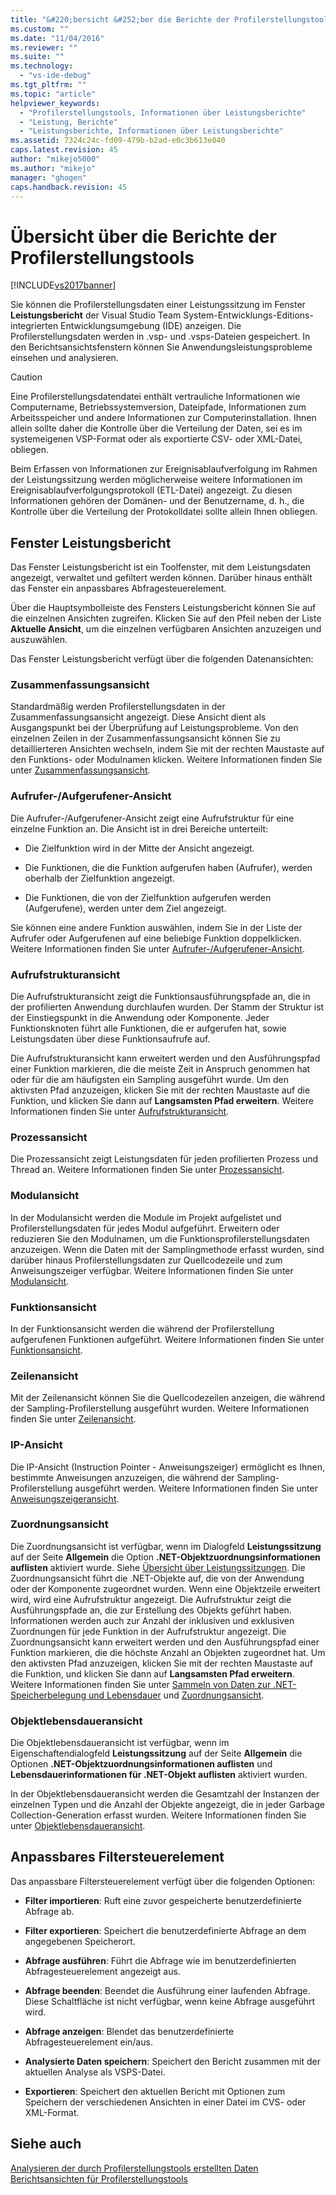 ```yaml
---
title: "&#220;bersicht &#252;ber die Berichte der Profilerstellungstools | Microsoft Docs"
ms.custom: ""
ms.date: "11/04/2016"
ms.reviewer: ""
ms.suite: ""
ms.technology: 
  - "vs-ide-debug"
ms.tgt_pltfrm: ""
ms.topic: "article"
helpviewer_keywords: 
  - "Profilerstellungstools, Informationen über Leistungsberichte"
  - "Leistung, Berichte"
  - "Leistungsberichte, Informationen über Leistungsberichte"
ms.assetid: 7324c24c-fd09-479b-b2ad-e0c3b613e040
caps.latest.revision: 45
author: "mikejo5000"
ms.author: "mikejo"
manager: "ghogen"
caps.handback.revision: 45
---
```

# &#220;bersicht &#252;ber die Berichte der Profilerstellungstools
[!INCLUDE[vs2017banner](../code-quality/includes/vs2017banner.md)]

Sie können die Profilerstellungsdaten einer Leistungssitzung im Fenster **Leistungsbericht** der Visual Studio Team System\-Entwicklungs\-Editions\-integrierten Entwicklungsumgebung \(IDE\) anzeigen.  Die Profilerstellungsdaten werden in .vsp\- und .vsps\-Dateien gespeichert.  In den Berichtsansichtsfenstern können Sie Anwendungsleistungsprobleme einsehen und analysieren.  
  
> [!CAUTION]
>  Eine Profilerstellungsdatendatei enthält vertrauliche Informationen wie Computername, Betriebssystemversion, Dateipfade, Informationen zum Arbeitsspeicher und andere Informationen zur Computerinstallation.  Ihnen allein sollte daher die Kontrolle über die Verteilung der Daten, sei es im systemeigenen VSP\-Format oder als exportierte CSV\- oder XML\-Datei, obliegen.  
>   
>  Beim Erfassen von Informationen zur Ereignisablaufverfolgung im Rahmen der Leistungssitzung werden möglicherweise weitere Informationen im Ereignisablaufverfolgungsprotokoll \(ETL\-Datei\) angezeigt.  Zu diesen Informationen gehören der Domänen\- und der Benutzername, d. h., die Kontrolle über die Verteilung der Protokolldatei sollte allein Ihnen obliegen.  
  
## Fenster Leistungsbericht  
 Das Fenster Leistungsbericht ist ein Toolfenster, mit dem Leistungsdaten angezeigt, verwaltet und gefiltert werden können. Darüber hinaus enthält das Fenster ein anpassbares Abfragesteuerelement.  
  
 Über die Hauptsymbolleiste des Fensters Leistungsbericht können Sie auf die einzelnen Ansichten zugreifen.  Klicken Sie auf den Pfeil neben der Liste **Aktuelle Ansicht**, um die einzelnen verfügbaren Ansichten anzuzeigen und auszuwählen.  
  
 Das Fenster Leistungsbericht verfügt über die folgenden Datenansichten:  
  
### Zusammenfassungsansicht  
 Standardmäßig werden Profilerstellungsdaten in der Zusammenfassungsansicht angezeigt.  Diese Ansicht dient als Ausgangspunkt bei der Überprüfung auf Leistungsprobleme.  Von den einzelnen Zeilen in der Zusammenfassungsansicht können Sie zu detaillierteren Ansichten wechseln, indem Sie mit der rechten Maustaste auf den Funktions\- oder Modulnamen klicken.  Weitere Informationen finden Sie unter [Zusammenfassungsansicht](../profiling/summary-view.md).  
  
### Aufrufer\-\/Aufgerufener\-Ansicht  
 Die Aufrufer\-\/Aufgerufener\-Ansicht zeigt eine Aufrufstruktur für eine einzelne Funktion an.  Die Ansicht ist in drei Bereiche unterteilt:  
  
-   Die Zielfunktion wird in der Mitte der Ansicht angezeigt.  
  
-   Die Funktionen, die die Funktion aufgerufen haben \(Aufrufer\), werden oberhalb der Zielfunktion angezeigt.  
  
-   Die Funktionen, die von der Zielfunktion aufgerufen werden \(Aufgerufene\), werden unter dem Ziel angezeigt.  
  
 Sie können eine andere Funktion auswählen, indem Sie in der Liste der Aufrufer oder Aufgerufenen auf eine beliebige Funktion doppelklicken.  Weitere Informationen finden Sie unter [Aufrufer\-\/Aufgerufener\-Ansicht](../profiling/caller-callee-view.md).  
  
### Aufrufstrukturansicht  
 Die Aufrufstrukturansicht zeigt die Funktionsausführungspfade an, die in der profilierten Anwendung durchlaufen wurden.  Der Stamm der Struktur ist der Einstiegspunkt in die Anwendung oder Komponente.  Jeder Funktionsknoten führt alle Funktionen, die er aufgerufen hat, sowie Leistungsdaten über diese Funktionsaufrufe auf.  
  
 Die Aufrufstrukturansicht kann erweitert werden und den Ausführungspfad einer Funktion markieren, die die meiste Zeit in Anspruch genommen hat oder für die am häufigsten ein Sampling ausgeführt wurde.  Um den aktivsten Pfad anzuzeigen, klicken Sie mit der rechten Maustaste auf die Funktion, und klicken Sie dann auf **Langsamsten Pfad erweitern**.  Weitere Informationen finden Sie unter [Aufrufstrukturansicht](../profiling/call-tree-view.md).  
  
### Prozessansicht  
 Die Prozessansicht zeigt Leistungsdaten für jeden profilierten Prozess und Thread an.  Weitere Informationen finden Sie unter [Prozessansicht](../profiling/process-view.md).  
  
### Modulansicht  
 In der Modulansicht werden die Module im Projekt aufgelistet und Profilerstellungsdaten für jedes Modul aufgeführt.  Erweitern oder reduzieren Sie den Modulnamen, um die Funktionsprofilerstellungsdaten anzuzeigen.  Wenn die Daten mit der Samplingmethode erfasst wurden, sind darüber hinaus Profilerstellungsdaten zur Quellcodezeile und zum Anweisungszeiger verfügbar.  Weitere Informationen finden Sie unter [Modulansicht](../profiling/modules-view.md).  
  
### Funktionsansicht  
 In der Funktionsansicht werden die während der Profilerstellung aufgerufenen Funktionen aufgeführt.  Weitere Informationen finden Sie unter [Funktionsansicht](../profiling/functions-view.md).  
  
### Zeilenansicht  
 Mit der Zeilenansicht können Sie die Quellcodezeilen anzeigen, die während der Sampling\-Profilerstellung ausgeführt wurden.  Weitere Informationen finden Sie unter [Zeilenansicht](../profiling/lines-view.md).  
  
### IP\-Ansicht  
 Die IP\-Ansicht \(Instruction Pointer \- Anweisungszeiger\) ermöglicht es Ihnen, bestimmte Anweisungen anzuzeigen, die während der Sampling\-Profilerstellung ausgeführt werden.  Weitere Informationen finden Sie unter [Anweisungszeigeransicht](../profiling/instruction-pointers-ips-view.md).  
  
### Zuordnungsansicht  
 Die Zuordnungsansicht ist verfügbar, wenn im Dialogfeld **Leistungssitzung** auf der Seite **Allgemein** die Option **.NET\-Objektzuordnungsinformationen auflisten** aktiviert wurde.  Siehe [Übersicht über Leistungssitzungen](../profiling/performance-session-overview.md).  Die Zuordnungsansicht führt die .NET\-Objekte auf, die von der Anwendung oder der Komponente zugeordnet wurden.  Wenn eine Objektzeile erweitert wird, wird eine Aufrufstruktur angezeigt.  Die Aufrufstruktur zeigt die Ausführungspfade an, die zur Erstellung des Objekts geführt haben.  Informationen werden auch zur Anzahl der inklusiven und exklusiven Zuordnungen für jede Funktion in der Aufrufstruktur angezeigt.  Die Zuordnungsansicht kann erweitert werden und den Ausführungspfad einer Funktion markieren, die die höchste Anzahl an Objekten zugeordnet hat.  Um den aktivsten Pfad anzuzeigen, klicken Sie mit der rechten Maustaste auf die Funktion, und klicken Sie dann auf **Langsamsten Pfad erweitern**.  Weitere Informationen finden Sie unter [Sammeln von Daten zur .NET\-Speicherbelegung und Lebensdauer](../profiling/collecting-dotnet-memory-allocation-and-lifetime-data.md) und [Zuordnungsansicht](../profiling/dotnet-memory-allocations-view.md).  
  
### Objektlebensdaueransicht  
 Die Objektlebensdaueransicht ist verfügbar, wenn im Eigenschaftendialogfeld **Leistungssitzung** auf der Seite **Allgemein** die Optionen **.NET\-Objektzuordnungsinformationen auflisten** und **Lebensdauerinformationen für .NET\-Objekt auflisten** aktiviert wurden.  
  
 In der Objektlebensdaueransicht werden die Gesamtzahl der Instanzen der einzelnen Typen und die Anzahl der Objekte angezeigt, die in jeder Garbage Collection\-Generation erfasst wurden.  Weitere Informationen finden Sie unter [Objektlebensdaueransicht](../profiling/object-lifetime-view.md).  
  
## Anpassbares Filtersteuerelement  
 Das anpassbare Filtersteuerelement verfügt über die folgenden Optionen:  
  
-   **Filter importieren**: Ruft eine zuvor gespeicherte benutzerdefinierte Abfrage ab.  
  
-   **Filter exportieren**: Speichert die benutzerdefinierte Abfrage an dem angegebenen Speicherort.  
  
-   **Abfrage ausführen**: Führt die Abfrage wie im benutzerdefinierten Abfragesteuerelement angezeigt aus.  
  
-   **Abfrage beenden**: Beendet die Ausführung einer laufenden Abfrage.  Diese Schaltfläche ist nicht verfügbar, wenn keine Abfrage ausgeführt wird.  
  
-   **Abfrage anzeigen**: Blendet das benutzerdefinierte Abfragesteuerelement ein\/aus.  
  
-   **Analysierte Daten speichern**: Speichert den Bericht zusammen mit der aktuellen Analyse als VSPS\-Datei.  
  
-   **Exportieren**: Speichert den aktuellen Bericht mit Optionen zum Speichern der verschiedenen Ansichten in einer Datei im CVS\- oder XML\-Format.  
  
## Siehe auch  
 [Analysieren der durch Profilerstellungstools erstellten Daten](../profiling/analyzing-performance-tools-data.md)   
 [Berichtsansichten für Profilerstellungstools](../profiling/performance-report-views.md)